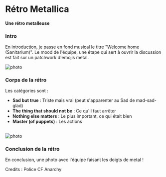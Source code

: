 ﻿# Rétro Metallica

#### Une rétro metalleuse

### Intro

En introduction, je passe en fond musical le titre "Welcome home (Sanitarium)".
Le mood de l'équipe, une étape qui sert à ouvrir la discussion est fait sur un patchwork d'emojis metal. 

![photo](pics/RMetallica/MetallicaMood.jpg)

### Corps de la rétro
Les catégories sont :
- **Sad but true** : Triste mais vrai (peut s'apparenter au Sad de mad-sad-glad)
- **The thing that should not be** : Ce qu'il faut arrêter
- **Nothing else matters** : Le plus important, ce qui était bien
- **Master (of puppets)** : Les actions
##

![photo](pics/RMetallica/MetallicaBoard.PNG)

### Conclusion de la rétro

En conclusion, une photo avec l'équipe faisant les doigts de metal !


Credits : 
Police CF Anarchy

